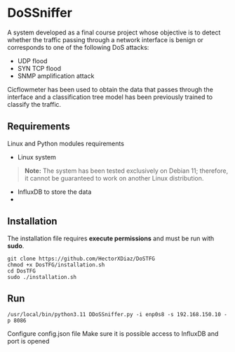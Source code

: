# DoSSniffer
A system developed as a final course project whose objective is to detect whether the traffic passing through a network interface is benign or corresponds to one of the following DoS attacks:
- UDP flood
- SYN TCP flood
- SNMP amplification attack

Cicflowmeter has been used to obtain the data that passes through the interface and a classification tree model has been previously trained to classify the traffic.

## Requirements

Linux and Python modules requirements
- Linux system
> **Note:** The system has been tested exclusively on Debian 11; therefore, it cannot be guaranteed to work on another Linux distribution.
- InfluxDB to store the data
- 
## Installation
The installation file requires **execute permissions** and must be run with **sudo**.

    git clone https://github.com/HectorXDiaz/DoSTFG
    chmod +x DosTFG/installation.sh
    cd DosTFG
    sudo ./installation.sh
    
## Run
    /usr/local/bin/python3.11 DDoSSniffer.py -i enp0s8 -s 192.168.150.10 -p 8086
Configure config.json file
Make sure it is possible access to InfluxDB and port is opened
